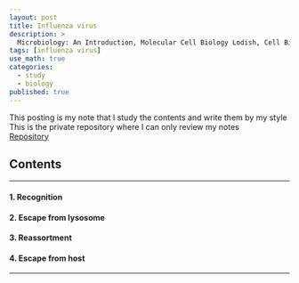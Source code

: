 ```yaml
---
layout: post
title: Influenza virus
description: >
  Microbiology: An Introduction, Molecular Cell Biology Lodish, Cell Biology Course in Yonsei, Microbiology Course in Yonsei (reference)
tags: [influenza virus]
use_math: true
categories:
  - study
  - biology
published: true
---
```

This posting is my note that I study the contents and write them by my style <br>
This is the private repository where I can only review my notes<br>
[Repository](https://github.com/hyun-jin891/hidden-post-hyunjin891-github-blog/blob/master/_posts/study/biology/2022-06-26-influenza-virus.md)

## Contents
------
#### 1. Recognition
#### 2. Escape from lysosome
#### 3. Reassortment
#### 4. Escape from host
-----
